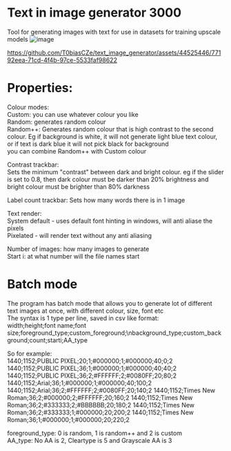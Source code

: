# Text in image generator 3000
Tool for generating images with text for use in datasets for training upscale models
![image](https://github.com/T0biasCZe/text_image_generator/assets/44525446/c9c1af4b-64e5-487b-aad1-33afb2c2ed59)


https://github.com/T0biasCZe/text_image_generator/assets/44525446/77192eea-71cd-4f4b-97ce-5533faf98622

# Properties:   
Colour modes:   
Custom: you can use whatever colour you like   
Random: generates random colour    
Random++: Generates random colour that is high contrast to the second colour. Eg if background is white, it will not generate light blue text colour, or if text is dark blue it will not pick black for background    
you can combine Random++ with Custom colour     

Contrast trackbar:  
Sets the minimum "contrast" between dark and bright colour.
eg if the slider is set to 0.8, then dark colour must be darker than 20% brightness and bright colour must be brighter than 80% darkness

Label count trackbar:
Sets how many words there is in 1 image

Text render:    
System default - uses default font hinting in windows, will anti aliase the pixels     
Pixelated - will render text without any anti aliasing    

Number of images: how many images to generate    
Start i: at what number will the file names start    


# Batch mode
The program has batch mode that allows you to generate lot of different text images at once, with different colour, size, font etc    
The syntax is 1 type per line, saved in csv like format:    
width;height;font name;font size;foreground_type;custom_foreground;\nbackground_type;custom_background;count;starti;AA_type         
    
So for example:  
1440;1152;PUBLIC PIXEL;20;1;#000000;1;#000000;40;0;2
1440;1152;PUBLIC PIXEL;36;1;#000000;1;#000000;40;40;2
1440;1152;PUBLIC PIXEL;36;2;#FFFFFF;2;#0080FF;20;80;2
1440;1152;Arial;36;1;#000000;1;#000000;40;100;2
1440;1152;Arial;36;2;#FFFFFF;2;#0080FF;20;140;2
1440;1152;Times New Roman;36;2;#000000;2;#FFFFFF;20;160;2
1440;1152;Times New Roman;36;2;#333333;2;#BBBBBB;20;180;2
1440;1152;Times New Roman;36;2;#333333;1;#000000;20;200;2
1440;1152;Times New Roman;36;1;#000000;1;#000000;20;220;2      

foreground_type: 0 is random, 1 is random++ and 2 is custom    
AA_type: No AA is 2, Cleartype is 5 and Grayscale AA is 3
